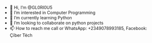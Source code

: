- 👋 Hi, I’m @GL0RI0U5
- 👀 I’m interested in Computer Programming
- 🌱 I’m currently learning Python
- 💞️ I’m looking to collaborate on python projects
- 📫 How to reach me call or WhatsApp: +2349078993185, Facebook: Çïber Tëch

<!---
GL0RI0U5/GL0RI0U5 is a ✨ special ✨ repository because its `README.md` (this file) appears on your GitHub profile.
You can click the Preview link to take a look at your changes.
--->

